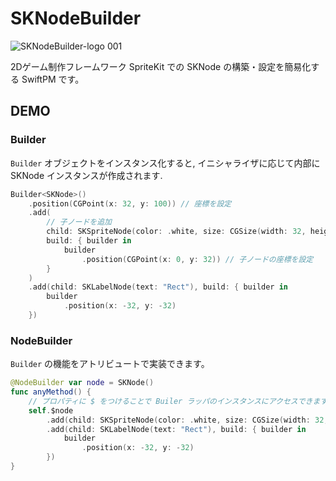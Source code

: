 # SKNodeBuilder

![SKNodeBuilder-logo 001](https://user-images.githubusercontent.com/87851278/152768623-b8882a24-d212-4169-8de6-008603f08e5c.jpeg)

2Dゲーム制作フレームワーク SpriteKit での SKNode の構築・設定を簡易化する SwiftPM です。

## DEMO

### Builder

`Builder` オブジェクトをインスタンス化すると, イニシャライザに応じて内部に SKNode インスタンスが作成されます.
``` Swift
Builder<SKNode>()
    .position(CGPoint(x: 32, y: 100)) // 座標を設定
    .add(
        // 子ノードを追加
        child: SKSpriteNode(color: .white, size: CGSize(width: 32, height: 32),
        build: { builder in
            builder
                .position(CGPoint(x: 0, y: 32)) // 子ノードの座標を設定
        }
    )
    .add(child: SKLabelNode(text: "Rect"), build: { builder in
        builder
            .position(x: -32, y: -32)
    })
```

### NodeBuilder

`Builder` の機能をアトリビュートで実装できます。
``` Swift
@NodeBuilder var node = SKNode()
func anyMethod() {
    // プロパティに $ をつけることで Builer ラッパのインスタンスにアクセスできます
    self.$node
        .add(child: SKSpriteNode(color: .white, size: CGSize(width: 32, height: 32)))
        .add(child: SKLabelNode(text: "Rect"), build: { builder in
            builder
                .position(x: -32, y: -32)
        })
}
```
